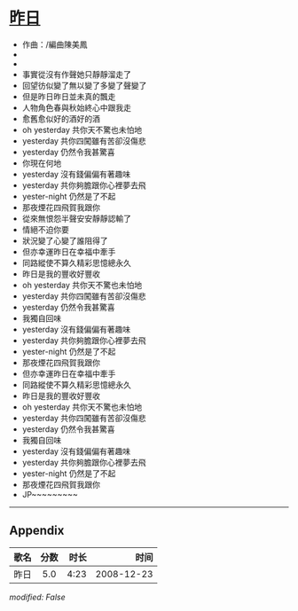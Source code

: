 # [昨日](https://music.163.com/song?id=30569078)

* 作曲：/編曲陳美鳳
*
*
* 事實從沒有作聲她只靜靜溜走了
* 回望彷似變了無以變了多變了聲變了
* 但是昨日昨日並未真的飄走
* 人物角色春與秋始終心中跟我走
* 愈舊愈似好的酒好的酒
* oh yesterday 共你天不驚也未怕地
* yesterday 共你四闖雖有苦卻沒傷悲
* yesterday 仍然令我甚驚喜
* 你現在何地
* yesterday 沒有錢偏偏有著趣味
* yesterday 共你夠膽跟你心裡夢去飛
* yester-night 仍然是了不起
* 那夜煙花四飛賀我跟你
* 從來無恨怨半聲安安靜靜認輸了
* 情絕不迫你要
* 狀況變了心變了誰阻得了
* 但亦幸運昨日在幸福中牽手
* 同路縱使不算久精彩思憶總永久
* 昨日是我的豐收好豐收
* oh yesterday 共你天不驚也未怕地
* yesterday 共你四闖雖有苦卻沒傷悲
* yesterday 仍然令我甚驚喜
* 我獨自回味
* yesterday 沒有錢偏偏有著趣味
* yesterday 共你夠膽跟你心裡夢去飛
* yester-night 仍然是了不起
* 那夜煙花四飛賀我跟你
* 但亦幸運昨日在幸福中牽手
* 同路縱使不算久精彩思憶總永久
* 昨日是我的豐收好豐收
* oh yesterday 共你天不驚也未怕地
* yesterday 共你四闖雖有苦卻沒傷悲
* yesterday 仍然令我甚驚喜
* 我獨自回味
* yesterday 沒有錢偏偏有著趣味
* yesterday 共你夠膽跟你心裡夢去飛
* yester-night 仍然是了不起
* 那夜煙花四飛賀我跟你
* JP~~~~~~~~~


---

## Appendix

|歌名|分数|时长|时间|
|:---|:---:|---:|---:|
|昨日|5.0|4:23|2008-12-23

*modified: False*